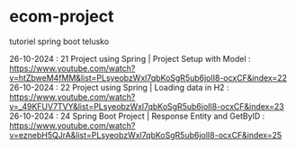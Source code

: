 # ecom-project
tutoriel spring boot telusko

26-10-2024 : 21 Project using Spring | Project Setup with Model : https://www.youtube.com/watch?v=htZbweM4fMM&list=PLsyeobzWxl7qbKoSgR5ub6jolI8-ocxCF&index=22
26-10-2024 : 22 Project using Spring | Loading data in H2 : https://www.youtube.com/watch?v=_49KFUV7TVY&list=PLsyeobzWxl7qbKoSgR5ub6jolI8-ocxCF&index=23
26-10-2024 : 24 Spring Boot Project | Response Entity and GetByID : https://www.youtube.com/watch?v=eznebH5QJrA&list=PLsyeobzWxl7qbKoSgR5ub6jolI8-ocxCF&index=25




